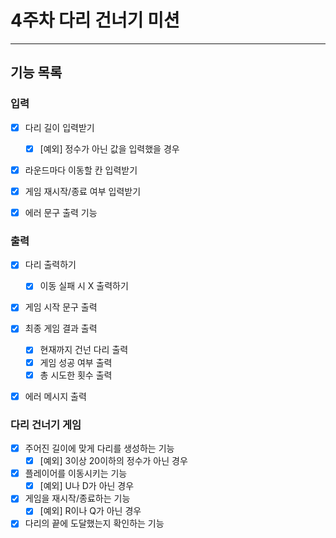 # 4주차 다리 건너기 미션
***

## 기능 목록
### 입력
- [x] 다리 길이 입력받기
  - [x] [예외] 정수가 아닌 값을 입력했을 경우

- [x] 라운드마다 이동할 칸 입력받기

- [x] 게임 재시작/종료 여부 입력받기

- [x] 에러 문구 출력 기능


### 출력
- [x] 다리 출력하기
  - [x] 이동 실패 시 X 출력하기
- [x] 게임 시작 문구 출력
- [x] 최종 게임 결과 출력
  - [x] 현재까지 건넌 다리 출력
  - [x] 게임 성공 여부 출력
  - [x] 총 시도한 횟수 출력
- [x] 에러 메시지 출력


### 다리 건너기 게임
- [x] 주어진 길이에 맞게 다리를 생성하는 기능
  - [x] [예외] 3이상 20이하의 정수가 아닌 경우

- [x] 플레이어를 이동시키는 기능
  - [x] [예외] U나 D가 아닌 경우

- [x] 게임을 재시작/종료하는 기능
  - [x] [예외] R이나 Q가 아닌 경우

- [x] 다리의 끝에 도달했는지 확인하는 기능